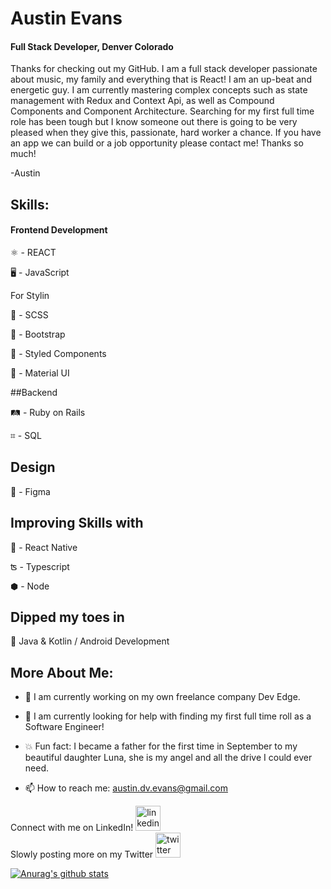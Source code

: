 # Austin Evans 
#### Full Stack Developer, Denver Colorado


Thanks for checking out my GitHub. I am a full stack developer passionate about music, my family and everything that is React! I am an up-beat and energetic guy. I am currently mastering complex concepts such as state management with Redux and Context Api, as well as Compound Components and Component Architecture. Searching for my first full time role has been tough but I know someone out there is going to be very pleased when they give this, passionate, hard worker a chance. If you have an app we can build or a job opportunity please contact me! Thanks so much! 

-Austin

## Skills:

#### Frontend Development

⚛ - REACT 

🖥 - JavaScript


For Stylin

🦩 - SCSS

👢 - Bootstrap 

💅 - Styled Components

🧱 - Material UI


##Backend

🛤 - Ruby on Rails

⌗ - SQL


## Design

🍥 - Figma


## Improving Skills with 

📱 - React Native

ʦ - Typescript

⬢ - Node

## Dipped my toes in

🤖 Java & Kotlin / Android Development


## More About Me:

- 🔭  I am currently working on my own freelance company Dev Edge. 

- 🤔  I am currently looking for help with finding my first full time roll as a Software Engineer!

- 💥  Fun fact: I became a father for the first time in September to my beautiful daughter Luna, she is my angel and all the drive I could ever need.

- 📫  How to reach me: austin.dv.evans@gmail.com 

Connect with me on LinkedIn!
[<img src='https://cdn.jsdelivr.net/npm/simple-icons@3.0.1/icons/linkedin.svg' alt='linkedin' height='40'>](https://www.linkedin.com/in/Austin-DV-Evans/)  
Slowly posting more on my Twitter 
[<img src='https://cdn.jsdelivr.net/npm/simple-icons@3.0.1/icons/twitter.svg' alt='twitter' height='40'>](https://twitter.com/@AustinDVEvans)  



[![Anurag's github stats](https://github-readme-stats.vercel.app/api?username=austin-dv-evans&show_icons=true&theme=react)](https://github.com/anuraghazra/github-readme-stats)

<!--
**Austin-dv-Evans/Austin-dv-Evans** is a ✨ _special_ ✨ repository because its `README.md` (this file) appears on your GitHub profile.

